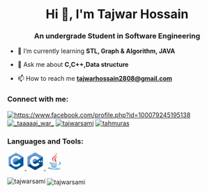 <h1 align="center">Hi 👋, I'm Tajwar Hossain</h1>
<h3 align="center">An undergrade Student in Software Engineering</h3>

- 🌱 I’m currently learning **STL, Graph & Algorithm, JAVA**

- 💬 Ask me about **C,C++,Data structure**

- 📫 How to reach me **tajwarhossain2808@gmail.com**

<h3 align="left">Connect with me:</h3>
<p align="left">
<a href="https://fb.com/https://www.facebook.com/profile.php?id=100079245195138" target="blank"><img align="center" src="https://raw.githubusercontent.com/rahuldkjain/github-profile-readme-generator/master/src/images/icons/Social/facebook.svg" alt="https://www.facebook.com/profile.php?id=100079245195138" height="30" width="40" /></a>
<a href="https://instagram.com/_taaaaaj_war_" target="blank"><img align="center" src="https://raw.githubusercontent.com/rahuldkjain/github-profile-readme-generator/master/src/images/icons/Social/instagram.svg" alt="_taaaaaj_war_" height="30" width="40" /></a>
<a href="https://www.codechef.com/users/tajwarsami" target="blank"><img align="center" src="https://cdn.jsdelivr.net/npm/simple-icons@3.1.0/icons/codechef.svg" alt="tajwarsami" height="30" width="40" /></a>
<a href="https://codeforces.com/profile/tahmuras" target="blank"><img align="center" src="https://raw.githubusercontent.com/rahuldkjain/github-profile-readme-generator/master/src/images/icons/Social/codeforces.svg" alt="tahmuras" height="30" width="40" /></a>
</p>

<h3 align="left">Languages and Tools:</h3>
<p align="left"> <a href="https://www.cprogramming.com/" target="_blank" rel="noreferrer"> <img src="https://raw.githubusercontent.com/devicons/devicon/master/icons/c/c-original.svg" alt="c" width="40" height="40"/> </a> <a href="https://www.w3schools.com/cpp/" target="_blank" rel="noreferrer"> <img src="https://raw.githubusercontent.com/devicons/devicon/master/icons/cplusplus/cplusplus-original.svg" alt="cplusplus" width="40" height="40"/> </a> <a href="https://www.java.com" target="_blank" rel="noreferrer"> <img src="https://raw.githubusercontent.com/devicons/devicon/master/icons/java/java-original.svg" alt="java" width="40" height="40"/> </a> </p>

<p><img align="left" src="https://github-readme-stats.vercel.app/api/top-langs?username=tajwarsami&show_icons=true&locale=en&layout=compact" alt="tajwarsami" /></p>

<p>&nbsp;<img align="center" src="https://github-readme-stats.vercel.app/api?username=tajwarsami&show_icons=true&locale=en" alt="tajwarsami" /></p>
